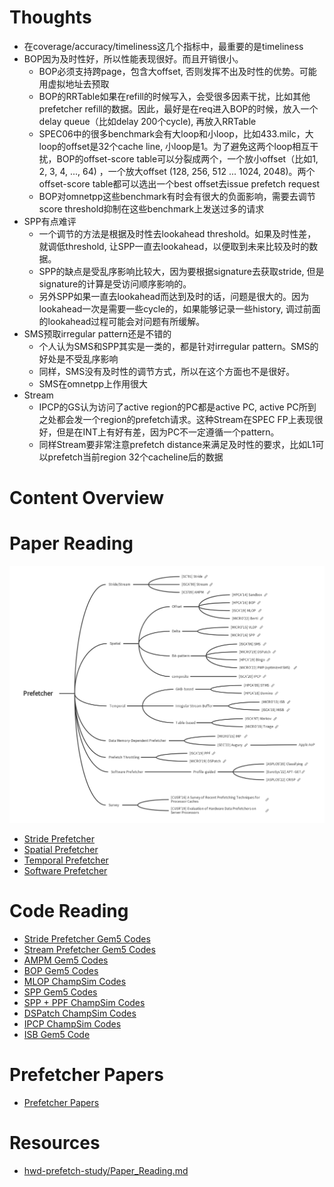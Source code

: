 # Thoughts

* 在coverage/accuracy/timeliness这几个指标中，最重要的是timeliness
* BOP因为及时性好，所以性能表现很好。而且开销很小。
	* BOP必须支持跨page，包含大offset, 否则发挥不出及时性的优势。可能用虚拟地址去预取
	* BOP的RRTable如果在refill的时候写入，会受很多因素干扰，比如其他prefetcher refill的数据。因此，最好是在req进入BOP的时候，放入一个delay queue（比如delay 200个cycle), 再放入RRTable
	* SPEC06中的很多benchmark会有大loop和小loop，比如433.milc，大loop的offset是32个cache line, 小loop是1。为了避免这两个loop相互干扰，BOP的offset-score table可以分裂成两个，一个放小offset（比如1, 2, 3, 4, ..., 64) ，一个放大offset (128, 256, 512 ... 1024, 2048)。两个offset-score table都可以选出一个best offset去issue prefetch request
	* BOP对omnetpp这些benchmark有时会有很大的负面影响，需要去调节score threshold抑制在这些benchmark上发送过多的请求
* SPP有点难评
	* 一个调节的方法是根据及时性去lookahead threshold。如果及时性差，就调低threshold, 让SPP一直去lookahead，以便取到未来比较及时的数据。
	* SPP的缺点是受乱序影响比较大，因为要根据signature去获取stride, 但是signature的计算是受访问顺序影响的。
	* 另外SPP如果一直去lookahead而达到及时的话，问题是很大的。因为lookahead一次是需要一些cycle的，如果能够记录一些history, 调过前面的lookahead过程可能会对问题有所缓解。
* SMS预取irregular pattern还是不错的
	* 个人认为SMS和SPP其实是一类的，都是针对irregular pattern。SMS的好处是不受乱序影响
	* 同样，SMS没有及时性的调节方式，所以在这个方面也不是很好。
	* SMS在omnetpp上作用很大
* Stream
	* IPCP的GS认为访问了active region的PC都是active PC, active PC所到之处都会发一个region的prefetch请求。这种Stream在SPEC FP上表现很好，但是在INT上有好有差，因为PC不一定遵循一个pattern。
	* 同样Stream要非常注意prefetch distance来满足及时性的要求，比如L1可以prefetch当前region 32个cacheline后的数据


# Content Overview

# Paper Reading

<center><img src="attachments/pf_paper.png" width="600"></center>

* [Stride Prefetcher](Stride_Prefetcher.md)
* [Spatial Prefetcher](Spatial_Prefetcher.md)
* [Temporal Prefetcher](Temporal_Prefetcher.md)
* [Software Prefetcher](Software_Prefetcher.md)

# Code Reading 

* [Stride Prefetcher Gem5 Codes](simulator_codes/Stride_Prefetcher_Gem5_Codes.md)
* [Stream Prefetcher Gem5 Codes](simulator_codes/Stream_Prefetcher_Gem5_Codes.md)
* [AMPM Gem5 Codes](simulator_codes/AMPM_Gem5_Codes.md)
* [BOP Gem5 Codes](simulator_codes/BOP_Gem5_Codes.md)
* [MLOP ChampSim Codes](simulator_codes/MLOP_ChampSim_Codes.md)
* [SPP Gem5 Codes](simulator_codes/SPP_Gem5_Codes.md)
* [SPP + PPF ChampSim Codes](simulator_codes/SPPPPF_ChampSim_Codes.md)
* [DSPatch ChampSim Codes](simulator_codes/DSPatch_ChampSim_Codes.md)
* [IPCP ChampSim Codes](simulator_codes/IPCP_ChampSim_Codes.md)
* [ISB Gem5 Code](simulator_codes/ISB_Gem5_Code.md)

# Prefetcher Papers

* [Prefetcher Papers](paper_list.md)

# Resources

* [hwd-prefetch-study/Paper\_Reading.md](https://github.com/lshpku/hwd-prefetch-study/blob/3c0a6fb44029e04c7aa0ef2aaf80c152736b3a4f/Paper_Reading.md)


